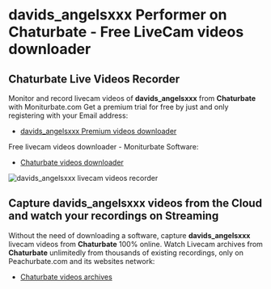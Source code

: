 # davids_angelsxxx Performer on Chaturbate - Free LiveCam videos downloader

## Chaturbate Live Videos Recorder

Monitor and record livecam videos of **davids_angelsxxx** from **Chaturbate** with Moniturbate.com
Get a premium trial for free by just and only registering with your Email address:
* [davids_angelsxxx Premium videos downloader](https://moniturbate.com/request-demo-licence-key.html)

Free livecam videos downloader - Moniturbate Software:
* [Chaturbate videos downloader](https://moniturbate.com/moniturbate-download-software.html)

![davids_angelsxxx livecam videos recorder](https://peachurnet.com/templates/moniturbate-software.png)


## Capture davids_angelsxxx videos from the Cloud and watch your recordings on Streaming

Without the need of downloading a software, capture **davids_angelsxxx** livecam videos from **Chaturbate** 100% online.
Watch Livecam archives from **Chaturbate** unlimitedly from thousands of existing recordings, only on Peachurbate.com and its websites network:
* [Chaturbate videos archives](https://peachurnet.com/)